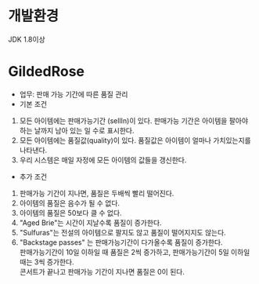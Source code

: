 # 개발환경
JDK 1.8이상


# GildedRose

- 업무: 판매 가능 기간에 따른 품질 관리
- 기본 조건 
1. 모든 아이템에는 판매가능기간 (sellIn)이 있다. 판매가능 기간은 아이템을 팔아야 하는 날까지 남아 있는 일 수로 표시한다.  
2. 모든 아이템에는 품질값(quality)이 있다. 품질값은 아이템이 얼마나 가치있는지를 나타낸다.  
3. 우리 시스템은 매일 자정에 모든 아이템의 값들을 갱신한다.  

- 추가 조건  
1. 판매가능 기간이 지나면, 품질은 두배씩 빨리 떨어진다.  
2. 아이템의 품질은 음수가 될 수 없다.  
3. 아이템의 품질은 50보다 클 수 없다.    
4. "Aged Brie"는 시간이 지날수록 품질이 증가한다.  
5. "Sulfuras"는 전설의 아이템으로 팔지도 않고 품질이 떨어지지도 않는다.  
6. "Backstage passes" 는 판매가능기간이 다가올수록 품질이 증가한다.   
판매가능기간이 10일 이하일 때 품질은 2씩 증가하고, 판매가능기간이 5일 이하일때는 3씩 증가한다.   
콘서트가 끝나고 판매가능 기간이 지나면 품질은 0이 된다.  

